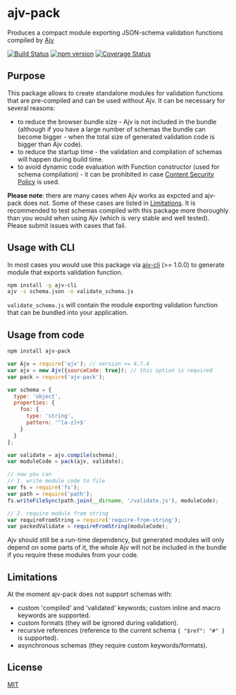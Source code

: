 # ajv-pack

Produces a compact module exporting JSON-schema validation functions compiled by [Ajv](https://github.com/epoberezkin/ajv)

[![Build Status](https://travis-ci.org/epoberezkin/ajv-pack.svg?branch=master)](https://travis-ci.org/epoberezkin/ajv-pack)
[![npm version](https://badge.fury.io/js/ajv-pack.svg)](https://www.npmjs.com/package/ajv-pack)
[![Coverage Status](https://coveralls.io/repos/github/epoberezkin/ajv-pack/badge.svg?branch=master)](https://coveralls.io/github/epoberezkin/ajv-pack?branch=master)


## Purpose

This package allows to create standalone modules for validation functions that are pre-compiled and can be used without Ajv. It can be necessary for several reasons:

- to reduce the browser bundle size - Ajv is not included in the bundle (although if you have a large number of schemas the bundle can become bigger - when the total size of generated validation code is bigger than Ajv code).
- to reduce the startup time - the validation and compilation of schemas will happen during build time.
- to avoid dynamic code evaluation with Function constructor (used for schema compilation) - it can be prohibited in case [Content Security Policy](http://www.html5rocks.com/en/tutorials/security/content-security-policy/) is used.

__Please note__: there are many cases when Ajv works as expcted and ajv-pack does not. Some of these cases are listed in [Limitations](#limitations). It is recommended to test schemas compiled with this package more thoroughly than you would when using Ajv (which is very stable and well tested). Please submit issues with cases that fail.


## Usage with CLI

In most cases you would use this package via [ajv-cli](https://github.com/jessedc/ajv-cli) (>= 1.0.0) to generate module that exports validation function.

```sh
npm install -g ajv-cli
ajv -s schema.json -o validate_schema.js
```

`validate_schema.js` will contain the module exporting validation function that can be bundled into your application.


## Usage from code

```sh
npm install ajv-pack
```

```javascript
var Ajv = require('ajv'); // version >= 4.7.4
var ajv = new Ajv({sourceCode: true}); // this option is required
var pack = require('ajv-pack');

var schema = {
  type: 'object',
  properties: {
    foo: {
      type: 'string',
      pattern: '^[a-z]+$'
    }
  }
};

var validate = ajv.compile(schema);
var moduleCode = pack(ajv, validate);

// now you can
// 1. write module code to file
var fs = require('fs');
var path = require('path');
fs.writeFileSync(path.join(__dirname, '/validate.js'), moduleCode);

// 2. require module from string
var requireFromString = require('require-from-string');
var packedValidate = requireFromString(moduleCode);
```

Ajv should still be a run-time dependency, but generated modules will only depend on some parts of it, the whole Ajv will not be included in the bundle if you require these modules from your code.


## Limitations

At the moment ajv-pack does not support schemas with:

- custom 'compiled' and 'validated' keywords; custom inline and macro keywords are supported.
- custom formats (they will be ignored during validation).
- recursive references (reference to the current schema `{ "$ref": "#" }` is supported).
- asynchronous schemas (they require custom keywords/formats).


## License

[MIT](https://github.com/epoberezkin/ajv-pack/blob/master/LICENSE)
